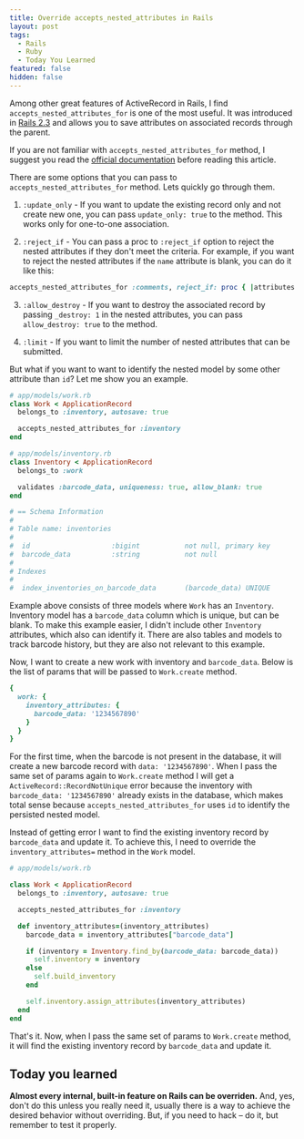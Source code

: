 ```yaml
---
title: Override accepts_nested_attributes in Rails
layout: post
tags:
  - Rails
  - Ruby
  - Today You Learned
featured: false
hidden: false
---
```


Among other great features of ActiveRecord in Rails, I find `accepts_nested_attributes_for` is one of the most useful. It was introduced in [Rails 2.3](https://guides.rubyonrails.org/2_3_release_notes.html#nested-attributes) and allows you to save attributes on associated records through the parent.

If you are not familiar with `accepts_nested_attributes_for` method, I suggest you read the [official documentation](https://api.rubyonrails.org/classes/ActiveRecord/NestedAttributes/ClassMethods.html) before reading this article.

There are some options that you can pass to `accepts_nested_attributes_for` method. Lets quickly go through them.

1. `:update_only` - If you want to update the existing record only and not create new one, you can pass `update_only: true` to the method. This works only for one-to-one association.

2. `:reject_if` - You can pass a proc to `:reject_if` option to reject the nested attributes if they don't meet the criteria. For example, if you want to reject the nested attributes if the `name` attribute is blank, you can do it like this:

```ruby
accepts_nested_attributes_for :comments, reject_if: proc { |attributes| attributes['name'].blank? }
```

3. `:allow_destroy` - If you want to destroy the associated record by passing `_destroy: 1` in the nested attributes, you can pass `allow_destroy: true` to the method.

4. `:limit` - If you want to limit the number of nested attributes that can be submitted.

But what if you want to want to identify the nested model by some other attribute than `id`? Let me show you an example.

```ruby
# app/models/work.rb
class Work < ApplicationRecord
  belongs_to :inventory, autosave: true

  accepts_nested_attributes_for :inventory
end

# app/models/inventory.rb
class Inventory < ApplicationRecord
  belongs_to :work

  validates :barcode_data, uniqueness: true, allow_blank: true
end

# == Schema Information
#
# Table name: inventories
#
#  id                    :bigint           not null, primary key
#  barcode_data          :string           not null
#
# Indexes
#
#  index_inventories_on_barcode_data       (barcode_data) UNIQUE
```

Example above consists of three models where `Work` has an `Inventory`. Inventory model has a `barcode_data` column which is unique, but can be blank. To make this example easier, I didn't include other `Inventory` attributes, which also can identify it. There are also tables and models to track barcode history, but they are also not relevant to this example.

Now, I want to create a new work with inventory and `barcode_data`. Below is the list of params that will be passed to `Work.create` method.

```ruby
{
  work: {
    inventory_attributes: {
      barcode_data: '1234567890'
    }
  }
}
```

For the first time, when the barcode is not present in the database, it will create a new barcode record with `data: '1234567890'`. When I pass the same set of params again to `Work.create` method I will get a `ActiveRecord::RecordNotUnique` error because the inventory with `barcode_data: '1234567890'` already exists in the database, which makes total sense because `accepts_nested_attributes_for` uses `id` to identify the persisted nested model.

Instead of getting error I want to find the existing inventory record by `barcode_data` and update it. To achieve this, I need to override the `inventory_attributes=` method in the `Work` model.

```ruby
# app/models/work.rb

class Work < ApplicationRecord
  belongs_to :inventory, autosave: true

  accepts_nested_attributes_for :inventory

  def inventory_attributes=(inventory_attributes)
    barcode_data = inventory_attributes["barcode_data"]

    if (inventory = Inventory.find_by(barcode_data: barcode_data))
      self.inventory = inventory
    else
      self.build_inventory
    end

    self.inventory.assign_attributes(inventory_attributes)
  end
end
```
That's it. Now, when I pass the same set of params to `Work.create` method, it will find the existing inventory record by `barcode_data` and update it.

## Today you learned

**Almost every internal, built-in feature on Rails can be overriden.** And, yes, don't do this unless you really need it, usually there is a way to achieve the desired behavior without overriding. But, if you need to hack – do it, but remember to test it properly.